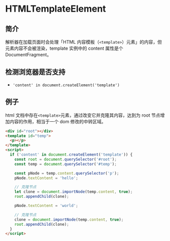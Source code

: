 # HTMLTemplateElement

## 简介

解析器在加载页面时会处理「HTML 内容模板（`<template>`）元素」的内容，但元素内容不会被渲染，template 实例中的 content 属性是个 DocumentFragment。

## 检测浏览器是否支持

- `'content' in document.createElement('template')`

## 例子

html 文档中存在`<template>`元素，通过改变它并克隆其内容，达到为 root 节点增加内容的作用，相当于一个 dom 修改的中转区域。

```html
<div id="root"></div>
<template id="temp">
  <p></p>
</template>
<script>
  if ('content' in document.createElement('template')) {
    const root = document.querySelector('#root');
    const temp = document.querySelector('#temp');

    const pNode = temp.content.querySelector('p');
    pNode.textContent = 'hello';

    // 克隆节点
    let clone = document.importNode(temp.content, true);
    root.appendChild(clone);

    pNode.textContent = 'world';

    // 克隆节点
    clone = document.importNode(temp.content, true);
    root.appendChild(clone);
  }
</script>
```
